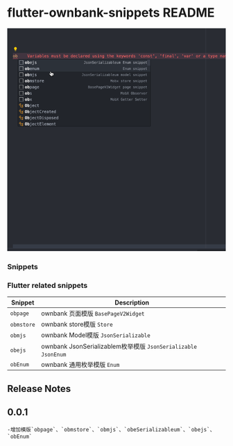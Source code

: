 

# flutter-ownbank-snippets README

![snippets in action](images/snippets.gif)

### Snippets

### Flutter related snippets

| Snippet    | Description                                                                      |
| ---------- | -------------------------------------------------------------------------------  |
| `obpage`   | ownbank 页面模版  `BasePageV2Widget`                                               |
| `obmstore` | ownbank store模版 `Store`                                                         |
| `obmjs`    | ownbank Model模版 `JsonSerializable`                                              |
| `obejs`    | ownbank JsonSerializablem枚举模版 `JsonSerializable JsonEnum`                      |
| `obEnum`   |  ownbank 通用枚举模版  `Enum`                                                      |

## Release Notes

## 0.0.1

    -增加模版`obpage`、`obmstore`、`obmjs`、`obeSerializableum`、`obejs`、`obEnum`